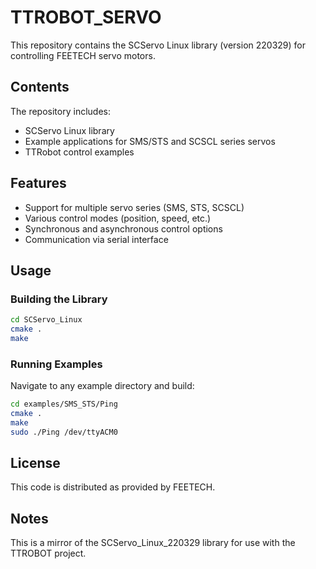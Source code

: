 # TTROBOT_SERVO

This repository contains the SCServo Linux library (version 220329) for controlling FEETECH servo motors.

## Contents

The repository includes:

- SCServo Linux library
- Example applications for SMS/STS and SCSCL series servos
- TTRobot control examples

## Features

- Support for multiple servo series (SMS, STS, SCSCL)
- Various control modes (position, speed, etc.)
- Synchronous and asynchronous control options
- Communication via serial interface

## Usage

### Building the Library

```bash
cd SCServo_Linux
cmake .
make
```

### Running Examples

Navigate to any example directory and build:

```bash
cd examples/SMS_STS/Ping
cmake .
make
sudo ./Ping /dev/ttyACM0
```

## License

This code is distributed as provided by FEETECH.

## Notes

This is a mirror of the SCServo_Linux_220329 library for use with the TTROBOT project. 

